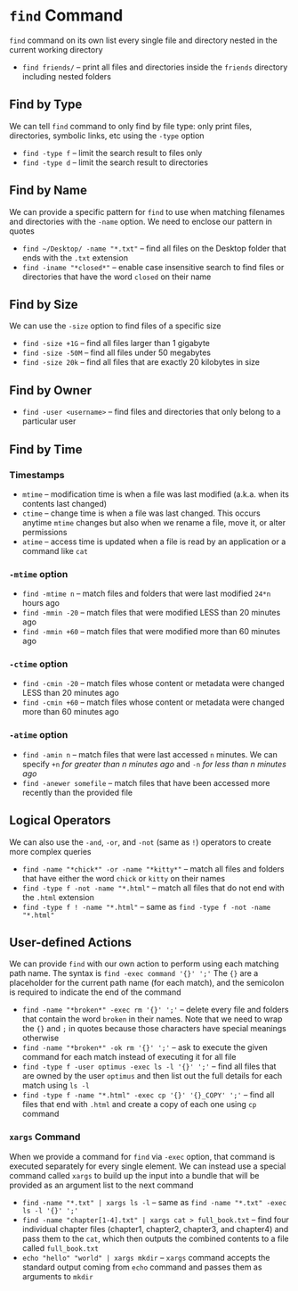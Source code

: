 # `find` Command

`find` command on its own list every single file and directory nested in the current working directory

- `find friends/` – print all files and directories inside the `friends` directory including nested folders

## Find by Type

We can tell `find` command to only find by file type: only print files, directories, symbolic links, etc using the `-type` option

- `find -type f` – limit the search result to files only
- `find -type d` – limit the search result to directories

## Find by Name

We can provide a specific pattern for `find` to use when matching filenames and directories with the `-name` option. We need to enclose our pattern in quotes

- `find ~/Desktop/ -name "*.txt"` – find all files on the Desktop folder that ends with the `.txt` extension
- `find -iname "*closed*"` – enable case insensitive search to find files or directories that have the word `closed` on their name

## Find by Size

We can use the `-size` option to find files of a specific size

- `find -size +1G` – find all files larger than 1 gigabyte
- `find -size -50M` – find all files under 50 megabytes
- `find -size 20k` – find all files that are exactly 20 kilobytes in size

## Find by Owner

- `find -user <username>` – find files and directories that only belong to a particular user

## Find by Time

### Timestamps

- `mtime` – modification time is when a file was last modified (a.k.a. when its contents last changed)
- `ctime` – change time is when a file was last changed. This occurs anytime `mtime` changes but also when we rename a file, move it, or alter permissions
- `atime` – access time is updated when a file is read by an application or a command like `cat`

### `-mtime` option

- `find -mtime n` – match files and folders that were last modified `24*n` hours ago
- `find -mmin -20` – match files that were modified LESS than 20 minutes ago
- `find -mmin +60` – match files that were modified more than 60 minutes ago

### `-ctime` option

- `find -cmin -20` – match files whose content or metadata were changed LESS than 20 minutes ago
- `find -cmin +60` – match files whose content or metadata were changed more than 60 minutes ago

### `-atime` option

- `find -amin n` – match files that were last accessed `n` minutes. We can specify `+n` _for greater than n minutes ago_ and `-n` _for less than n minutes ago_
- `find -anewer somefile` – match files that have been accessed more recently than the provided file

## Logical Operators

We can also use the `-and`, `-or`, and `-not` (same as `!`) operators to create more complex queries

- `find -name "*chick*" -or -name "*kitty*"` – match all files and folders that have either the word `chick` or `kitty` on their names
- `find -type f -not -name "*.html"` – match all files that do not end with the `.html` extension
- `find -type f ! -name "*.html"` – same as `find -type f -not -name "*.html"`

## User-defined Actions

We can provide `find` with our own action to perform using each matching path name. The syntax is `find -exec command '{}' ';'` The `{}` are a placeholder for the current path name (for each match), and the semicolon is required to indicate the end of the command

- `find -name "*broken*" -exec rm '{}' ';'` – delete every file and folders that contain the word `broken` in their names. Note that we need to wrap the `{}` and `;` in quotes because those characters have special meanings otherwise
- `find -name "*broken*" -ok rm '{}' ';'` – ask to execute the given command for each match instead of executing it for all file
- `find -type f -user optimus -exec ls -l '{}' ';'` – find all files that are owned by the user `optimus` and then list out the full details for each match using `ls -l`
- `find -type f -name "*.html" -exec cp '{}' '{}_COPY' ';'` – find all files that end with `.html` and create a copy of each one using `cp` command

### `xargs` Command

When we provide a command for `find` via `-exec` option, that command is executed separately for every single element. We can instead use a special command called `xargs` to build up the input into a bundle that will be provided as an argument list to the next command

- `find -name "*.txt" | xargs ls -l` – same as `find -name "*.txt" -exec ls -l '{}' ';'`
- `find -name "chapter[1-4].txt" | xargs cat > full_book.txt` – find four individual chapter files (chapter1, chapter2, chapter3, and chapter4) and pass them to the `cat`, which then outputs
the combined contents to a file called `full_book.txt`
- `echo "hello" "world" | xargs mkdir` – `xargs` command accepts the standard output coming from `echo` command and passes them as arguments to `mkdir`
